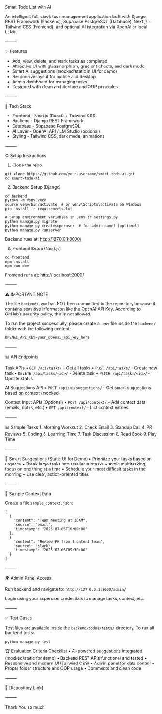 Smart Todo List with AI

An intelligent full-stack task management application built with Django REST Framework (Backend), Supabase PostgreSQL (Database), Next.js + Tailwind CSS (Frontend), and optional AI integration via OpenAI or local LLMs.

⸻

✨ Features
- Add, view, delete, and mark tasks as completed
- Attractive UI with glassmorphism, gradient effects, and dark mode
- Smart AI suggestions (mocked/static in UI for demo)
- Responsive layout for mobile and desktop
- Admin dashboard for managing tasks
- Designed with clean architecture and OOP principles

⸻

🚀 Tech Stack

- Frontend	- Next.js (React) + Tailwind CSS
- Backend	- Django REST Framework
- Database	- Supabase PostgreSQL
- AI Layer	- OpenAI API / LM Studio (optional)
- Styling	- Tailwind CSS, dark mode, animations


⸻

⚙️ Setup Instructions

1. Clone the repo

```
git clone https://github.com/your-username/smart-todo-ai.git
cd smart-todo-ai
```

2. Backend Setup (Django)

```
cd backend
python -m venv venv
source venv/bin/activate  # or venv\Scripts\activate on Windows
pip install -r requirements.txt

# Setup environment variables in .env or settings.py
python manage.py migrate
python manage.py createsuperuser  # for admin panel (optional)
python manage.py runserver
```

Backend runs at: http://127.0.0.1:8000/

3. Frontend Setup (Next.js)

```
cd frontend
npm install
npm run dev
```

Frontend runs at: http://localhost:3000/

⸻

⚠️ IMPORTANT NOTE

The file ```backend/.env``` has NOT been committed to the repository because it contains sensitive information like the OpenAI API Key. According to GitHub’s security policy, this is not allowed.

To run the project successfully, please create a ```.env``` file inside the ```backend/``` folder with the following content:

```OPENAI_API_KEY=your_openai_api_key_here```


⸻

📊 API Endpoints

Task APIs
	•	```GET /api/tasks/``` - Get all tasks
	•	```POST /api/tasks/``` - Create new task
	•	```DELETE /api/tasks/<id>/``` - Delete task
	•	```PATCH /api/tasks/<id>/``` - Update status

AI Suggestions API
	•	```POST /api/ai/suggestions/``` - Get smart suggestions based on context (mocked)

Context Input APIs (Optional)
	•	```POST /api/context/``` - Add context data (emails, notes, etc.)
	•	```GET /api/context/``` - List context entries

⸻

📊 Sample Tasks
	1.	Morning Workout
	2.	Check Email
	3.	Standup Call
	4.	PR Reviews
	5.	Coding
	6.	Learning Time
	7.	Task Discussion
	8.	Read Book
	9.	Play Time

⸻

🧵 Smart Suggestions (Static UI for Demo)
	•	Prioritize your tasks based on urgency
	•	Break large tasks into smaller subtasks
	•	Avoid multitasking; focus on one thing at a time
	•	Schedule your most difficult tasks in the morning
	•	Use clear, action-oriented titles

⸻

📂 Sample Context Data

Create a file ```sample_context.json```:

```
[
  {
    "content": "Team meeting at 10AM",
    "source": "email",
    "timestamp": "2025-07-06T10:00:00"
  },
  {
    "content": "Review PR from frontend team",
    "source": "slack",
    "timestamp": "2025-07-06T09:30:00"
  }
]
```


⸻

🌍 Admin Panel Access

Run backend and navigate to: ```http://127.0.0.1:8000/admin/```

Login using your superuser credentials to manage tasks, context, etc.

⸻

✅ Test Cases

Test files are available inside the ```backend/todos/tests/``` directory. To run all backend tests:

```python manage.py test```

🏆 Evaluation Criteria Checklist
	•	AI-powered suggestions integrated (mocked/static for demo)
	•	Backend REST APIs functional and tested
	•	Responsive and modern UI (Tailwind CSS)
	•	Admin panel for data control
	•	Proper folder structure and OOP usage
	•	Comments and clean code

⸻

🔗 [Repository Link]

⸻

Thank You so much!
